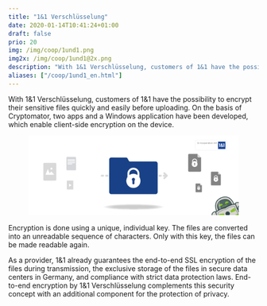 ```yaml
---
title: "1&1 Verschlüsselung"
date: 2020-01-14T10:41:24+01:00
draft: false
prio: 20
img: /img/coop/1und1.png
img2x: /img/coop/1und1@2x.png
description: "With 1&1 Verschlüsselung, customers of 1&1 have the possibility to encrypt their sensitive files quickly and easily before uploading. On the basis of Cryptomator, two apps and a Windows application have been developed, which enable client-side encryption on the device."
aliases: ["/coop/1und1_en.html"]
---
```


With 1&1 Verschlüsselung, customers of 1&1 have the possibility to encrypt their sensitive files quickly and easily before uploading. On the basis of Cryptomator, two apps and a Windows application have been developed, which enable client-side encryption on the device.

<figure class="mx-auto lg:w-10/12 w-full">
    <img class="w-full" src="/img/coop/1und1-banner.png">
</figure>

Encryption is done using a unique, individual key. The files are converted into an unreadable sequence of characters. Only with this key, the files can be made readable again.

As a provider, 1&1 already guarantees the end-to-end SSL encryption of the files during transmission, the exclusive storage of the files in secure data centers in Germany, and compliance with strict data protection laws. End-to-end encryption by 1&1 Verschlüsselung complements this security concept with an additional component for the protection of privacy.